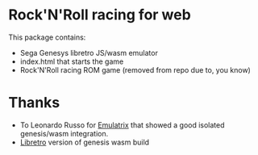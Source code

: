 # Rock'N'Roll racing for web

This package contains:
- Sega Genesys libretro JS/wasm emulator
- index.html that starts the game
- Rock'N'Roll racing ROM game (removed from repo due to, you know)

# Thanks

- To Leonardo Russo for [Emulatrix](https://emulatrix.lrusso.com.ar/) that showed a good isolated genesis/wasm integration.
- [Libretro](https://github.com/libretro) version of genesis wasm build


